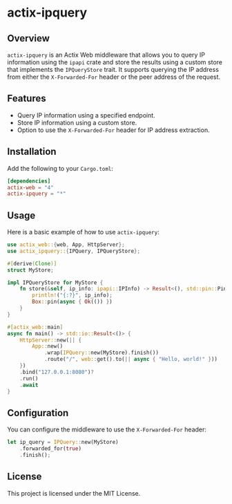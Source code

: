 # actix-ipquery
 
## Overview

`actix-ipquery` is an Actix Web middleware that allows you to query IP information using the `ipapi` crate and store the results using a custom store that implements the `IPQueryStore` trait. It supports querying the IP address from either the `X-Forwarded-For` header or the peer address of the request.

## Features

- Query IP information using a specified endpoint.
- Store IP information using a custom store.
- Option to use the `X-Forwarded-For` header for IP address extraction.

## Installation

Add the following to your `Cargo.toml`:

```toml
[dependencies]
actix-web = "4"
actix-ipquery = "*"
```

## Usage

Here is a basic example of how to use `actix-ipquery`:

```rust
use actix_web::{web, App, HttpServer};
use actix_ipquery::{IPQuery, IPQueryStore};

#[derive(Clone)]
struct MyStore;

impl IPQueryStore for MyStore {
    fn store(&self, ip_info: ipapi::IPInfo) -> Result<(), std::pin::Pin<Box<dyn std::future::Future<Output = Result<(), std::io::Error>> + Send>> {
        println!("{:?}", ip_info);
        Box::pin(async { Ok(()) })
    }
}

#[actix_web::main]
async fn main() -> std::io::Result<()> {
    HttpServer::new(|| {
        App::new()
            .wrap(IPQuery::new(MyStore).finish())
            .route("/", web::get().to(|| async { "Hello, world!" }))
    })
    .bind("127.0.0.1:8080")?
    .run()
    .await
}
```

## Configuration

You can configure the middleware to use the `X-Forwarded-For` header:

```rust
let ip_query = IPQuery::new(MyStore)
    .forwarded_for(true)
    .finish();
```

## License

This project is licensed under the MIT License.